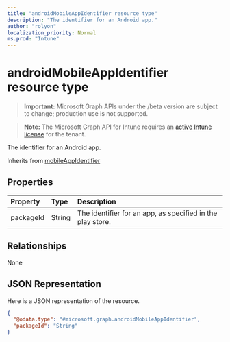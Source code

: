 ```yaml
---
title: "androidMobileAppIdentifier resource type"
description: "The identifier for an Android app."
author: "rolyon"
localization_priority: Normal
ms.prod: "Intune"
---
```


# androidMobileAppIdentifier resource type

> **Important:** Microsoft Graph APIs under the /beta version are subject to change; production use is not supported.

> **Note:** The Microsoft Graph API for Intune requires an [active Intune license](https://go.microsoft.com/fwlink/?linkid=839381) for the tenant.

The identifier for an Android app.


Inherits from [mobileAppIdentifier](../resources/intune-mam-mobileappidentifier.md)

## Properties
|Property|Type|Description|
|:---|:---|:---|
|packageId|String|The identifier for an app, as specified in the play store.|

## Relationships
None

## JSON Representation
Here is a JSON representation of the resource.
<!-- {
  "blockType": "resource",
  "@odata.type": "microsoft.graph.androidMobileAppIdentifier"
}
-->
``` json
{
  "@odata.type": "#microsoft.graph.androidMobileAppIdentifier",
  "packageId": "String"
}
```






